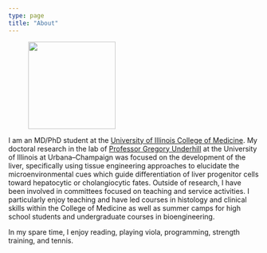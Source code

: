 ```yaml
---
type: page
title: "About"
---
```


<div class="units-row"> <div class="unit-25">
<p><figure><img src="/img/portrait.jpeg" width=175></figure></p>
</div>

<div class="unit-75">

I am an MD/PhD student at the [University of Illinois College of Medicine](http://medicine.uic.edu/). My doctoral research in the lab of [Professor Gregory Underhill](https://bioengineering.illinois.edu/directory/profile/gunderhi) at the University of Illinois at Urbana–Champaign was focused on the development of the liver, specifically using tissue engineering approaches to elucidate the microenvironmental cues which guide differentiation of liver progenitor cells toward hepatocytic or cholangiocytic fates. Outside of research, I have been involved in committees focused on teaching and service activities. I particularly enjoy teaching and have led courses in histology and clinical skills within the College of Medicine as well as summer camps for high school students and undergraduate courses in bioengineering.

In my spare time, I enjoy reading, playing viola, programming, strength training, and tennis.
